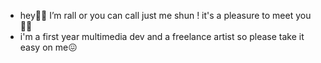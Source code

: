 - hey👋🏻 I’m rall or you can call just me shun ! it's a pleasure to meet you 🤘🏻
- i'm a first year multimedia dev and a freelance artist so please take it easy on me😖


<!---
rall-0/rall-0 is a ✨ special ✨ repository because its `README.md` (this file) appears on your GitHub profile.
You can click the Preview link to take a look at your changes.
--->
